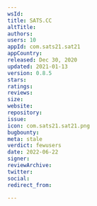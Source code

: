 ```yaml
---
wsId: 
title: SATS.CC
altTitle: 
authors: 
users: 10
appId: com.sats21.sat21
appCountry: 
released: Dec 30, 2020
updated: 2021-01-13
version: 0.8.5
stars: 
ratings: 
reviews: 
size: 
website: 
repository: 
issue: 
icon: com.sats21.sat21.png
bugbounty: 
meta: stale
verdict: fewusers
date: 2022-06-22
signer: 
reviewArchive: 
twitter: 
social: 
redirect_from: 

---
```


